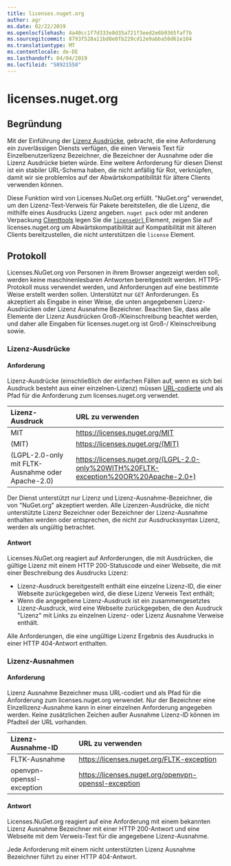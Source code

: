 ```yaml
---
title: licenses.nuget.org
author: agr
ms.date: 02/22/2019
ms.openlocfilehash: 4a40cc1f7d333e8d35a721f3eed2e6b9365faf7b
ms.sourcegitcommit: 8793f528a11bd8e8fb229cd12e9abba50d61e104
ms.translationtype: MT
ms.contentlocale: de-DE
ms.lasthandoff: 04/04/2019
ms.locfileid: "58921558"
---
```

# <a name="licensesnugetorg"></a>licenses.nuget.org

## <a name="rationale"></a>Begründung

Mit der Einführung der [Lizenz Ausdrücke](nuspec.md#license), gebracht, die eine Anforderung ein zuverlässigen Diensts verfügen, die einen Verweis Text für Einzelbenutzerlizenz Bezeichner, die Bezeichner der Ausnahme oder die Lizenz Ausdrücke bieten würde.
Eine weitere Anforderung für diesen Dienst ist ein stabiler URL-Schema haben, die nicht anfällig für Rot, verknüpfen, damit wir sie problemlos auf der Abwärtskompatibilität für ältere Clients verwenden können.

Diese Funktion wird von Licenses.NuGet.org erfüllt. "NuGet.org" verwendet, um den Lizenz-Text-Verweis für Pakete bereitstellen, die die Lizenz, die mithilfe eines Ausdrucks Lizenz angeben. `nuget pack` oder mit anderen Verpackung [Clienttools](https://docs.microsoft.com/en-us/nuget/install-nuget-client-tools) legen Sie die [ `licenseUrl` ](nuspec.md#licenseurl) Element, zeigen Sie auf licenses.nuget.org um Abwärtskompatibilität auf Kompatibilität mit älteren Clients bereitzustellen, die nicht unterstützen die `license` Element.

## <a name="protocol"></a>Protokoll

Licenses.NuGet.org von Personen in ihrem Browser angezeigt werden soll, werden keine maschinenlesbaren Antworten bereitgestellt werden.
HTTPS-Protokoll muss verwendet werden, und Anforderungen auf eine bestimmte Weise erstellt werden sollen. Unterstützt nur `GET` Anforderungen.
Es akzeptiert als Eingabe in einer Weise, die unten angegebenen Lizenz-Ausdrücken oder Lizenz Ausnahme Bezeichner. Beachten Sie, dass alle Elemente der Lizenz Ausdrücken Groß-/Kleinschreibung beachtet werden, und daher alle Eingaben für licenses.nuget.org ist Groß-/ Kleinschreibung sowie.

### <a name="license-expressions"></a>Lizenz-Ausdrücke

#### <a name="request"></a>Anforderung

Lizenz-Ausdrücke (einschließlich der einfachen Fällen auf, wenn es sich bei Ausdruck besteht aus einer einzelnen-Lizenz) müssen [URL-codierte](https://tools.ietf.org/html/rfc3986#section-2.1) und als Pfad für die Anforderung zum licenses.nuget.org verwendet.

| Lizenz-Ausdruck | URL zu verwenden |
|:---|:---|
| MIT                                                | <https://licenses.nuget.org/MIT> |
| (MIT)                                              | <https://licenses.nuget.org/(MIT)> |
| (LGPL-2.0-only mit FLTK-Ausnahme oder Apache-2.0) | <https://licenses.nuget.org/(LGPL-2.0-only%20WITH%20FLTK-exception%20OR%20Apache-2.0+)> |

Der Dienst unterstützt nur Lizenz und Lizenz-Ausnahme-Bezeichner, die von "NuGet.org" akzeptiert werden. Alle Lizenzen-Ausdrücke, die nicht unterstützte Lizenz Bezeichner oder Bezeichner der Lizenz-Ausnahme enthalten werden oder entsprechen, die nicht zur Ausdruckssyntax Lizenz, werden als ungültig betrachtet.

#### <a name="response"></a>Antwort

Licenses.NuGet.org reagiert auf Anforderungen, die mit Ausdrücken, die gültige Lizenz mit einem HTTP 200-Statuscode und einer Webseite, die mit einer Beschreibung des Ausdrucks Lizenz:

* Lizenz-Ausdruck bereitgestellt enthält eine einzelne Lizenz-ID, die einer Webseite zurückgegeben wird, die diese Lizenz Verweis Text enthält;
* Wenn die angegebene Lizenz-Ausdruck ist ein zusammengesetztes Lizenz-Ausdruck, wird eine Webseite zurückgegeben, die den Ausdruck "Lizenz" mit Links zu einzelnen Lizenz- oder Lizenz Ausnahme Verweise enthält.

Alle Anforderungen, die eine ungültige Lizenz Ergebnis des Ausdrucks in einer HTTP 404-Antwort enthalten.

### <a name="license-exceptions"></a>Lizenz-Ausnahmen

#### <a name="request"></a>Anforderung

Lizenz Ausnahme Bezeichner muss URL-codiert und als Pfad für die Anforderung zum licenses.nuget.org verwendet. Nur der Bezeichner eine Einzellizenz-Ausnahme kann in einer einzelnen Anforderung angegeben werden. Keine zusätzlichen Zeichen außer Ausnahme Lizenz-ID können im Pfadteil der URL vorhanden.

| Lizenz-Ausnahme-ID | URL zu verwenden |
|:---|:---|
|FLTK-Ausnahme            | <https://licenses.nuget.org/FLTK-exception> |
|openvpn-openssl-exception | <https://licenses.nuget.org/openvpn-openssl-exception> |

#### <a name="response"></a>Antwort

Licenses.NuGet.org reagiert auf eine Anforderung mit einem bekannten Lizenz Ausnahme Bezeichner mit einer HTTP 200-Antwort und eine Webseite mit dem Verweis-Text für die angegebene Lizenz-Ausnahme.

Jede Anforderung mit einem nicht unterstützten Lizenz Ausnahme Bezeichner führt zu einer HTTP 404-Antwort.